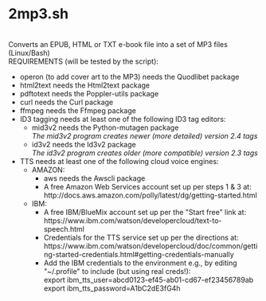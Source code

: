 <h1>2mp3.sh</h1>
<br />Converts an EPUB, HTML or TXT e-book file into a set of MP3 files (Linux/Bash)
<br />REQUIREMENTS (will be tested by the script):
<ul>
<li>operon (to add cover art to the MP3) needs the Quodlibet package 
<li>html2text needs the Html2text package
<li>pdftotext needs the Poppler-utils package
<li>curl needs the Curl package
<li>ffmpeg needs the Ffmpeg package
<li>ID3 tagging needs at least one of the following ID3 tag editors:
	<ul>
	<li>mid3v2 needs the Python-mutagen package
	<br /><i>The mid3v2 program creates newer (more detailed) version 2.4 tags</i>
	<li>id3v2 needs the Id3v2 package
	<br /><i>The id3v2 program creates older (more compatible) version 2.3 tags</i>
	</ul>
<li>TTS needs at least one of the following cloud voice engines:
	<ul>
	<li>AMAZON:
		<ul>
		<li>aws needs the Awscli package 
		<li>A free Amazon Web Services account set up per steps 1 & 3 at: 
		<br />http://docs.aws.amazon.com/polly/latest/dg/getting-started.html
		</ul>
	<li>IBM:
		<ul>
		<li>A free IBM/BlueMix account set up per the "Start free" link at:
		<br />https://www.ibm.com/watson/developercloud/text-to-speech.html
		<li>Credentials for the TTS service set up per the directions at:
		<br />https://www.ibm.com/watson/developercloud/doc/common/getting-started-credentials.html#getting-credentials-manually
		<li>Add the IBM credentials to the environment e.g., by editing "~/.profile" to include (but using real creds!):
		<br />export ibm_tts_user=abcd0123-ef45-ab01-cd67-ef23456789ab
		<br />export ibm_tts_password=A1bC2dE3fG4h
		</ul>
	</ul>
</ul>

